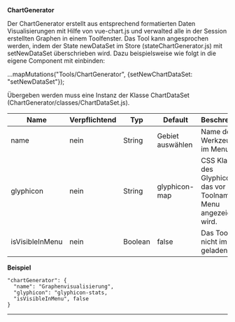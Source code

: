 **ChartGenerator**

Der ChartGenerator erstellt aus entsprechend formatierten Daten Visualisierungen mit Hilfe von vue-chart.js und verwalted alle in der Session erstellten Graphen in einem Toolfenster.
Das Tool kann angesprochen werden, indem der State newDataSet im Store (stateChartGenerator.js) mit setNewDataSet überschrieben wird. Dazu beispielsweise wie folgt in die eigene Component mit einbinden:

...mapMutations("Tools/ChartGenerator", {setNewChartDataSet: "setNewDataSet"});

Übergeben werden muss eine Instanz der Klasse ChartDataSet (ChartGenerator/classes/ChartDataSet.js).

|Name|Verpflichtend|Typ|Default|Beschreibung|
|----|-------------|---|-------|------------|
|name|nein|String|Gebiet auswählen|Name des Werkzeuges im Menu.|
|glyphicon|nein|String|glyphicon-map|CSS Klasse des Glyphicons, das vor dem Toolnamen im Menu angezeigt wird.|
|isVisibleInMenu|nein|Boolean|false|Das Tool wird nicht im Menü geladen.|

**Beispiel**
```
"chartGenerator": {
  "name": "Graphenvisualisierung",
  "glyphicon": "glyphicon-stats,
  "isVisibleInMenu", false
}
```

***
